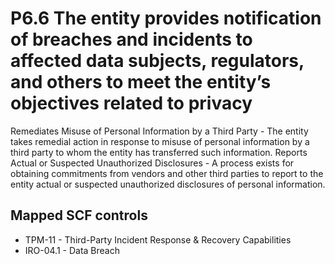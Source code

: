 # P6.6 The entity provides notification of breaches and incidents to affected data subjects, regulators, and others to meet the entity’s objectives related to privacy
Remediates Misuse of Personal Information by a Third Party - The entity takes remedial action in response to misuse of personal information by a third party to whom the entity has transferred such information. Reports Actual or Suspected Unauthorized Disclosures - A process exists for obtaining commitments from vendors and other third parties to report to the entity actual or suspected unauthorized disclosures of personal information.
## Mapped SCF controls
- TPM-11 - Third-Party Incident Response & Recovery Capabilities
- IRO-04.1 - Data Breach